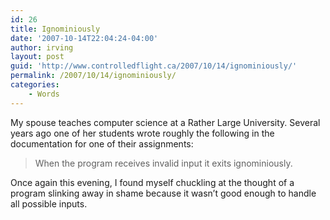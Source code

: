 ```yaml
---
id: 26
title: Ignominiously
date: '2007-10-14T22:04:24-04:00'
author: irving
layout: post
guid: 'http://www.controlledflight.ca/2007/10/14/ignominiously/'
permalink: /2007/10/14/ignominiously/
categories:
    - Words
---
```


My spouse teaches computer science at a Rather Large University. Several years ago one of her students wrote roughly the following in the documentation for one of their assignments:

> When the program receives invalid input it exits ignominiously.

Once again this evening, I found myself chuckling at the thought of a program slinking away in shame because it wasn’t good enough to handle all possible inputs.